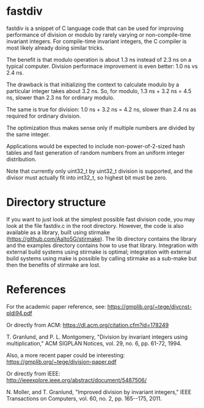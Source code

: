 # fastdiv

fastdiv is a snippet of C language code that can be used for improving
performance of division or modulo by rarely varying or non-compile-time
invariant integers. For compile-time invariant integers, the C compiler is most
likely already doing similar tricks.

The benefit is that modulo operation is about 1.3 ns instead of 2.3 ns on a
typical computer. Division performace improvement is even better: 1.0 ns vs 2.4
ns.

The drawback is that initializing the context to calculate modulo by a
particular integer takes about 3.2 ns. So, for modulo, 1.3 ns + 3.2 ns = 4.5
ns, slower than 2.3 ns for ordinary modulo.

The same is true for division: 1.0 ns + 3.2 ns = 4.2 ns, slower than 2.4 ns as
required for ordinary division.

The optimization thus makes sense only if multiple numbers are divided by the
same integer.

Applications would be expected to include non-power-of-2-sized hash tables and
fast generation of random numbers from an uniform integer distribution.

Note that currently only uint32\_t by uint32\_t division is supported, and the
divisor must actually fit into int32\_t, so highest bit must be zero.

# Directory structure

If you want to just look at the simplest possible fast division code, you may
look at the file fastdiv.c in the root directory. However, the code is also
available as a library, built using stirmake
(https://github.com/Aalto5G/stirmake). The lib directory contains the library
and the examples directory contains how to use that library. Integration with
external build systems using stirmake is optimal; integration with external
build systems using make is possible by calling stirmake as a sub-make but then
the benefits of stirmake are lost.

# References

For the academic paper reference, see:
https://gmplib.org/~tege/divcnst-pldi94.pdf

Or directly from ACM: https://dl.acm.org/citation.cfm?id=178249

T. Granlund, and P. L. Montgomery, "Division by invariant integers using
multiplication," ACM SIGPLAN Notices, vol. 29, no. 6, pp. 61-72, 1994.

Also, a more recent paper could be interesting:
https://gmplib.org/~tege/division-paper.pdf

Or directly from IEEE: http://ieeexplore.ieee.org/abstract/document/5487506/

N. Moller, and T. Granlund, "Improved division by invariant integers," IEEE
Transactions on Computers, vol. 60, no. 2, pp. 165--175, 2011.
